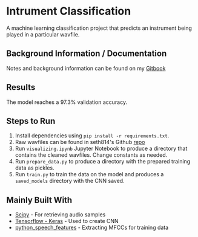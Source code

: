 # Intrument Classification

A machine learning classification project that predicts an instrument being played in a particular wavfile. 

## Background Information / Documentation
Notes and background information can be found on my [Gitbook](https://lauradang.gitbook.io/notes/machine-learning/machine-learning-audio-classification)

## Results
The model reaches a 97.3% validation accuracy.

## Steps to Run
1. Install dependencies using `pip install -r requirements.txt`.
2. Raw wavfiles can be found in seth814's Github [repo](https://github.com/seth814/Audio-Classification/tree/018692a618ed4c3f9b9af7467a8246fc4fbaf1bb)
3. Run `visualizing.ipynb` Jupyter Notebook to produce a directory that contains the cleaned wavfiles. Change constants as needed.
4. Run `prepare_data.py` to produce a directory with the prepared training data as pickles.
5. Run `train.py` to train the data on the model and produces a `saved_models` directory with the CNN saved.

## Mainly Built With
* [Scipy](https://docs.scipy.org/doc/scipy-0.14.0/reference/index.html) - For retrieving audio samples
* [Tensorflow - Keras](https://www.tensorflow.org/guide/keras) - Used to create CNN
* [python_speech_features](https://python-speech-features.readthedocs.io/en/latest/) - Extracting MFCCs for training data
